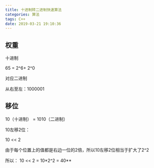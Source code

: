 ```yaml
---
title: 十进制转二进制快速算法
categories: 算法
tags: C++
date: 2019-03-21 19:10:36
---
```



## 权重
十进制

65 = 2^6+ 2^0

对应二进制

从右至左：1000001

## 移位
10（十进制） = 1010（二进制）

10左移2位：

10 << 2

由于每个位置上的值都是右边一位的2倍，所以10左移2位相当于扩大了2^2 

所以： 10 << 2 = 10*2^2 = 40**  


